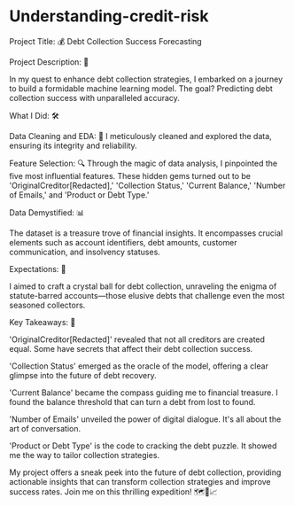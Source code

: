 # Understanding-credit-risk

Project Title: 💰 Debt Collection Success Forecasting

Project Description: 🚀

In my quest to enhance debt collection strategies, I embarked on a journey to build a formidable machine learning model. The goal? Predicting debt collection success with unparalleled accuracy.

What I Did: 🛠️

Data Cleaning and EDA: 🧹 I meticulously cleaned and explored the data, ensuring its integrity and reliability.

Feature Selection: 🔍 Through the magic of data analysis, I pinpointed the five most influential features. These hidden gems turned out to be 'OriginalCreditor[Redacted],' 'Collection Status,' 'Current Balance,' 'Number of Emails,' and 'Product or Debt Type.'

Data Demystified: 📊

The dataset is a treasure trove of financial insights. It encompasses crucial elements such as account identifiers, debt amounts, customer communication, and insolvency statuses.

Expectations: 🌟

I aimed to craft a crystal ball for debt collection, unraveling the enigma of statute-barred accounts—those elusive debts that challenge even the most seasoned collectors.

Key Takeaways: 🌠

'OriginalCreditor[Redacted]' revealed that not all creditors are created equal. Some have secrets that affect their debt collection success.

'Collection Status' emerged as the oracle of the model, offering a clear glimpse into the future of debt recovery.

'Current Balance' became the compass guiding me to financial treasure. I found the balance threshold that can turn a debt from lost to found.

'Number of Emails' unveiled the power of digital dialogue. It's all about the art of conversation.

'Product or Debt Type' is the code to cracking the debt puzzle. It showed me the way to tailor collection strategies.

My project offers a sneak peek into the future of debt collection, providing actionable insights that can transform collection strategies and improve success rates. Join me on this thrilling expedition! 🗺️💼📈
